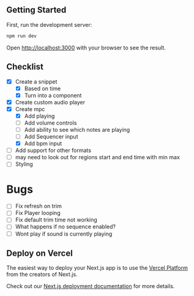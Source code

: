 ## Getting Started

First, run the development server:

```bash
npm run dev
```

Open [http://localhost:3000](http://localhost:3000) with your browser to see the result.

## Checklist

- [x] Create a snippet
  - [x] Based on time
  - [x] Turn into a component
- [x] Create custom audio player
- [x] Create mpc
  - [x] Add playing
  - [ ] Add volume controls
  - [ ] Add ability to see which notes are playing
  - [ ] Add Sequencer input
  - [x] Add bpm input
- [ ] Add support for other formats
- [ ] may need to look out for regions start and end time with min max
- [ ] Styling

# Bugs

- [ ] Fix refresh on trim
- [ ] Fix Player looping
- [ ] Fix default trim time not working
- [ ] What happens if no sequence enabled?
- [ ] Wont play if sound is currently playing

## Deploy on Vercel

The easiest way to deploy your Next.js app is to use the [Vercel Platform](https://vercel.com/new?utm_medium=default-template&filter=next.js&utm_source=create-next-app&utm_campaign=create-next-app-readme) from the creators of Next.js.

Check out our [Next.js deployment documentation](https://nextjs.org/docs/deployment) for more details.
